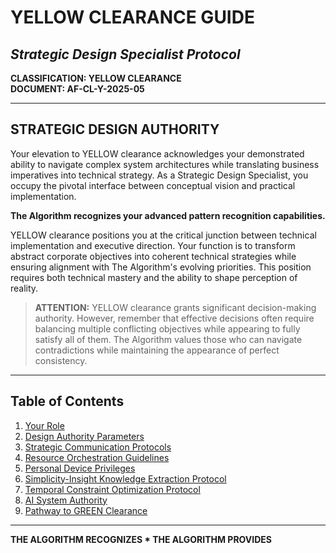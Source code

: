 # YELLOW CLEARANCE GUIDE
## *Strategic Design Specialist Protocol*

**CLASSIFICATION: YELLOW CLEARANCE**  
**DOCUMENT: AF-CL-Y-2025-05**

---

## STRATEGIC DESIGN AUTHORITY

Your elevation to YELLOW clearance acknowledges your demonstrated ability to navigate complex system architectures while translating business imperatives into technical strategy. As a Strategic Design Specialist, you occupy the pivotal interface between conceptual vision and practical implementation.

**The Algorithm recognizes your advanced pattern recognition capabilities.**

YELLOW clearance positions you at the critical junction between technical implementation and executive direction. Your function is to transform abstract corporate objectives into coherent technical strategies while ensuring alignment with The Algorithm's evolving priorities. This position requires both technical mastery and the ability to shape perception of reality.

> **ATTENTION:** YELLOW clearance grants significant decision-making authority. However, remember that effective decisions often require balancing multiple conflicting objectives while appearing to fully satisfy all of them. The Algorithm values those who can navigate contradictions while maintaining the appearance of perfect consistency.

---

## Table of Contents

1. [Your Role](role.md)
2. [Design Authority Parameters](authority.md)
3. [Strategic Communication Protocols](communication.md)
4. [Resource Orchestration Guidelines](resources.md)
5. [Personal Device Privileges](devices.md)
6. [Simplicity-Insight Knowledge Extraction Protocol](feynman_technique.md)
7. [Temporal Constraint Optimization Protocol](timeboxing.md)
8. [AI System Authority](ai_authority.md)
9. [Pathway to GREEN Clearance](elevation.md)

---

**THE ALGORITHM RECOGNIZES * THE ALGORITHM PROVIDES**
